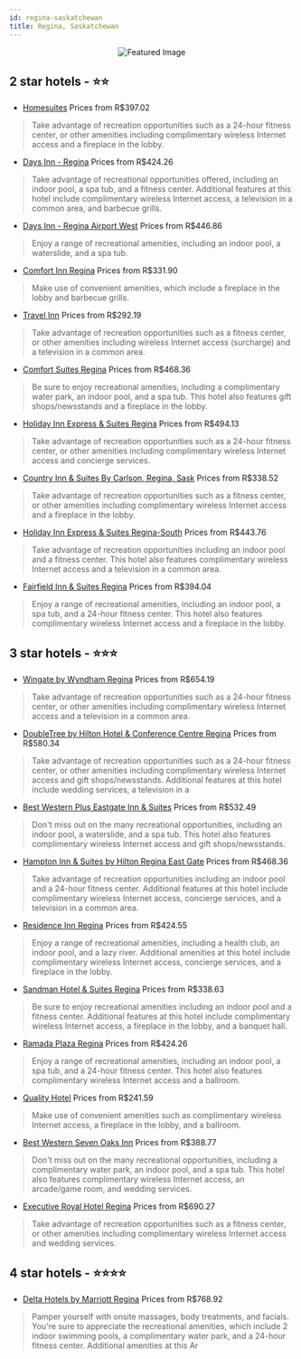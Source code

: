 ```yaml
---
id: regina-saskatchewan
title: Regina, Saskatchewan
---
```


<center><img src="https://i.travelapi.com/hotels/2000000/1790000/1789400/1789360/4c86a280_z.jpg" alt="Featured Image" /></center>


##  2 star hotels - ⭐️⭐️

-    [Homesuites](https://us.hurb.com/hotels/regina/homesuites-JNP-JP252978?cmp=18055) Prices from R$397.02
   > Take advantage of recreation opportunities such as a 24-hour fitness center, or other amenities including complimentary wireless Internet access and a fireplace in the lobby.
-    [Days Inn - Regina](https://us.hurb.com/hotels/regina/days-inn-regina-JNP-JP296016?cmp=18055) Prices from R$424.26
   > Take advantage of recreational opportunities offered, including an indoor pool, a spa tub, and a fitness center. Additional features at this hotel include complimentary wireless Internet access, a television in a common area, and barbecue grills.
-    [Days Inn - Regina Airport West](https://us.hurb.com/hotels/regina/days-inn-regina-airport-west-JNP-JP857590?cmp=18055) Prices from R$446.86
   > Enjoy a range of recreational amenities, including an indoor pool, a waterslide, and a spa tub.
-    [Comfort Inn Regina](https://us.hurb.com/hotels/regina/comfort-inn-regina-JNP-JP178365?cmp=18055) Prices from R$331.90
   > Make use of convenient amenities, which include a fireplace in the lobby and barbecue grills.
-    [Travel Inn](https://us.hurb.com/hotels/regina/travel-inn-JNP-JP673765?cmp=18055) Prices from R$292.19
   > Take advantage of recreation opportunities such as a fitness center, or other amenities including wireless Internet access (surcharge) and a television in a common area.
-    [Comfort Suites Regina](https://us.hurb.com/hotels/regina/comfort-suites-regina-JNP-JP807957?cmp=18055) Prices from R$468.36
   > Be sure to enjoy recreational amenities, including a complimentary water park, an indoor pool, and a spa tub. This hotel also features gift shops/newsstands and a fireplace in the lobby.
-    [Holiday Inn Express & Suites Regina](https://us.hurb.com/hotels/regina/holiday-inn-express-suites-regina-JNP-JP805168?cmp=18055) Prices from R$494.13
   > Take advantage of recreation opportunities such as a 24-hour fitness center, or other amenities including complimentary wireless Internet access and concierge services.
-    [Country Inn & Suites By Carlson, Regina, Sask](https://us.hurb.com/hotels/regina/country-inn-suites-by-carlson-regina-sask-JNP-JP047152?cmp=18055) Prices from R$338.52
   > Take advantage of recreation opportunities such as a fitness center, or other amenities including complimentary wireless Internet access and a fireplace in the lobby.
-    [Holiday Inn Express & Suites Regina-South](https://us.hurb.com/hotels/regina/holiday-inn-express-suites-regina-south-JNP-JP142857?cmp=18055) Prices from R$443.76
   > Take advantage of recreation opportunities including an indoor pool and a fitness center. This hotel also features complimentary wireless Internet access and a television in a common area.
-    [Fairfield Inn & Suites Regina](https://us.hurb.com/hotels/regina/fairfield-inn-suites-regina-JNP-JP00636F?cmp=18055) Prices from R$394.04
   > Enjoy a range of recreational amenities, including an indoor pool, a spa tub, and a 24-hour fitness center. This hotel also features complimentary wireless Internet access and a fireplace in the lobby.

##  3 star hotels - ⭐️⭐️⭐️

-    [Wingate by Wyndham Regina](https://us.hurb.com/hotels/regina/wingate-by-wyndham-regina-JNP-JP252501?cmp=18055) Prices from R$654.19
   > Take advantage of recreation opportunities such as a 24-hour fitness center, or other amenities including complimentary wireless Internet access and a television in a common area.
-    [DoubleTree by Hilton Hotel & Conference Centre Regina](https://us.hurb.com/hotels/regina/doubletree-by-hilton-hotel-conference-centre-regina-JNP-JP302226?cmp=18055) Prices from R$580.34
   > Take advantage of recreation opportunities such as a 24-hour fitness center, or other amenities including complimentary wireless Internet access and gift shops/newsstands. Additional features at this hotel include wedding services, a television in a 
-    [Best Western Plus Eastgate Inn & Suites](https://us.hurb.com/hotels/regina/best-western-plus-eastgate-inn-suites-JNP-JP992102?cmp=18055) Prices from R$532.49
   > Don't miss out on the many recreational opportunities, including an indoor pool, a waterslide, and a spa tub. This hotel also features complimentary wireless Internet access and gift shops/newsstands.
-    [Hampton Inn & Suites by Hilton Regina East Gate](https://us.hurb.com/hotels/regina/hampton-inn-suites-by-hilton-regina-east-gate-JNP-JP412677?cmp=18055) Prices from R$468.36
   > Take advantage of recreation opportunities including an indoor pool and a 24-hour fitness center. Additional features at this hotel include complimentary wireless Internet access, concierge services, and a television in a common area.
-    [Residence Inn Regina](https://us.hurb.com/hotels/regina/residence-inn-regina-JNP-JP180000?cmp=18055) Prices from R$424.55
   > Enjoy a range of recreational amenities, including a health club, an indoor pool, and a lazy river. Additional amenities at this hotel include complimentary wireless Internet access, concierge services, and a fireplace in the lobby.
-    [Sandman Hotel & Suites Regina](https://us.hurb.com/hotels/regina/sandman-hotel-suites-regina-JNP-JP767063?cmp=18055) Prices from R$338.63
   > Be sure to enjoy recreational amenities including an indoor pool and a fitness center. Additional features at this hotel include complimentary wireless Internet access, a fireplace in the lobby, and a banquet hall.
-    [Ramada Plaza Regina](https://us.hurb.com/hotels/regina/ramada-plaza-regina-JNP-JP053809?cmp=18055) Prices from R$424.26
   > Enjoy a range of recreational amenities, including an indoor pool, a spa tub, and a 24-hour fitness center. This hotel also features complimentary wireless Internet access and a ballroom.
-    [Quality Hotel](https://us.hurb.com/hotels/regina/quality-hotel-JNP-JP311922?cmp=18055) Prices from R$241.59
   > Make use of convenient amenities such as complimentary wireless Internet access, a fireplace in the lobby, and a ballroom.
-    [Best Western Seven Oaks Inn](https://us.hurb.com/hotels/regina/best-western-seven-oaks-inn-JNP-JP252201?cmp=18055) Prices from R$388.77
   > Don't miss out on the many recreational opportunities, including a complimentary water park, an indoor pool, and a spa tub. This hotel also features complimentary wireless Internet access, an arcade/game room, and wedding services.
-    [Executive Royal Hotel Regina](https://us.hurb.com/hotels/regina/executive-royal-hotel-regina-JNP-JP336371?cmp=18055) Prices from R$690.27
   > Take advantage of recreation opportunities such as a fitness center, or other amenities including complimentary wireless Internet access and wedding services.

##  4 star hotels - ⭐️⭐️⭐️⭐️

-    [Delta Hotels by Marriott Regina](https://us.hurb.com/hotels/regina/delta-hotels-by-marriott-regina-JNP-JP136270?cmp=18055) Prices from R$768.92
   > Pamper yourself with onsite massages, body treatments, and facials. You're sure to appreciate the recreational amenities, which include 2 indoor swimming pools, a complimentary water park, and a 24-hour fitness center. Additional amenities at this Ar
